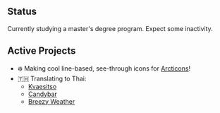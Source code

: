 ## Status

Currently studying a master's degree program. Expect some inactivity.

## Active Projects

* ❄️ Making cool line-based, see-through icons for [Arcticons](https://github.com/Arcticons-Team/Arcticons)!
* 🇹🇭 Translating to Thai: 
    * [Kvaesitso](https://github.com/MM2-0/Kvaesitso) 
    * [Candybar](https://github.com/zixpo/candybar/)
    * [Breezy Weather](https://github.com/breezy-weather/breezy-weather)